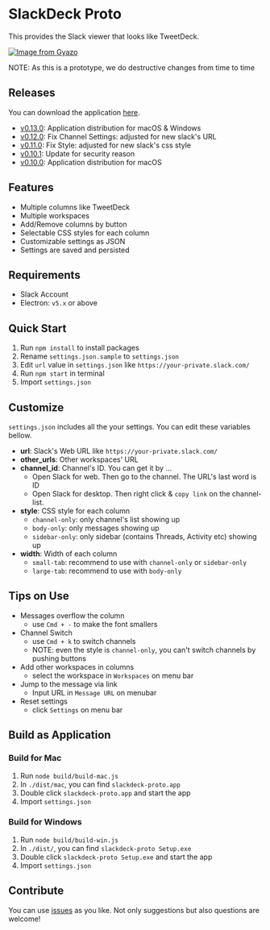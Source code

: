 # SlackDeck Proto

This provides the Slack viewer that looks like TweetDeck.

[![Image from Gyazo](https://i.gyazo.com/0613980a28e63cfcb3a3a194c6d48875.gif)](https://gyazo.com/0613980a28e63cfcb3a3a194c6d48875)

NOTE: As this is a prototype, we do destructive changes from time to time

## Releases

You can download the application [here](https://github.com/blue0513/slackdeck-proto/releases).

+ [v0.13.0](https://github.com/blue0513/slackdeck-proto/releases/tag/0.13.0): Application distribution for macOS & Windows
+ [v0.12.0](https://github.com/blue0513/slackdeck-proto/releases/tag/0.12.0): Fix Channel Settings: adjusted for new slack's URL
+ [v0.11.0](https://github.com/blue0513/slackdeck-proto/releases/tag/0.11.0): Fix Style: adjusted for new slack's css style
+ [v0.10.1](https://github.com/blue0513/slackdeck-proto/releases/tag/0.10.1): Update for security reason
+ [v0.10.0](https://github.com/blue0513/slackdeck-proto/releases/tag/0.10.0): Application distribution for macOS

## Features

+ Multiple columns like TweetDeck
+ Multiple workspaces
+ Add/Remove columns by button
+ Selectable CSS styles for each column
+ Customizable settings as JSON
+ Settings are saved and persisted

## Requirements

+ Slack Account
+ Electron: `v5.x` or above

## Quick Start

1. Run `npm install` to install packages
2. Rename `settings.json.sample` to `settings.json`
3. Edit `url` value in `settings.json` like `https://your-private.slack.com/`
4. Run `npm start` in terminal
5. Import `settings.json`

## Customize

`settings.json` includes all the your settings.
You can edit these variables bellow.

+ **url**: Slack's Web URL like `https://your-private.slack.com/`
+ **other_urls**: Other workspaces' URL
+ **channel_id**: Channel's ID. You can get it by ...
  + Open Slack for web. Then go to the channel. The URL's last word is ID
  + Open Slack for desktop. Then right click & `copy link` on the channel-list.
+ **style**: CSS style for each column
  + `channel-only`: only channel's list showing up
  + `body-only`: only messages showing up
  + `sidebar-only`: only sidebar (contains Threads, Activity etc)  showing up
+ **width**: Width of each column
  + `small-tab`: recommend to use with `channel-only` or `sidebar-only`
  + `large-tab`: recommend to use with `body-only`

## Tips on Use

+ Messages overflow the column
  + use `Cmd + -` to make the font smallers
+ Channel Switch
  + use `Cmd + k` to switch channels
  + NOTE: even the style is `channel-only`, you can't switch channels by pushing buttons
+ Add other workspaces in columns
  + select the workspace in `Workspaces` on menu bar
+ Jump to the message via link
  + Input URL in `Message URL` on menubar
+ Reset settings
  + click `Settings` on menu bar

## Build as Application

### Build for Mac

1. Run `node build/build-mac.js`
2. In `./dist/mac`, you can find `slackdeck-proto.app`
3. Double click `slackdeck-proto.app` and start the app
4. Import `settings.json`

### Build for Windows

1. Run `node build/build-win.js`
2. In `./dist/`, you can find `slackdeck-proto Setup.exe`
3. Double click `slackdeck-proto Setup.exe` and start the app
4. Import `settings.json`

## Contribute

You can use [issues](https://github.com/blue0513/slackdeck-proto/issues) as you like.
Not only suggestions but also questions are welcome!
